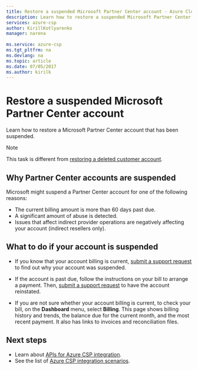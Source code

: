 ```yaml
---
title: Restore a suspended Microsoft Partner Center account - Azure Cloud Solution Provider | Microsoft Docs
description: Learn how to restore a suspended Microsoft Partner Center account for integration with Azure Cloud Solution Provider (Azure CSP).
services: azure-csp
author: KirillKotlyarenko
manager: narena
 
ms.service: azure-csp
ms.tgt_pltfrm: na
ms.devlang: na
ms.topic: article
ms.date: 07/05/2017
ms.author: kirilk
---
```


# Restore a suspended Microsoft Partner Center account

Learn how to restore a Microsoft Partner Center account that has been suspended. 

> [!NOTE]
> This task is different from [restoring a deleted customer account](../manage-customers/manage-user-accounts.md).

## Why Partner Center accounts are suspended

Microsoft might suspend a Partner Center account for one of the following reasons:

- The current billing amount is more than 60 days past due.
- A significant amount of abuse is detected.
- Issues that affect indirect provider operations are negatively affecting your account (indirect resellers only).

## What to do if your account is suspended

* If you know that your account billing is current, [submit a support request](../../support/create-azure-csp-support-request.md) to find out why your account was suspended.

* If the account is past due, follow the instructions on your bill to arrange a payment. Then, [submit a support request](../../support/create-azure-csp-support-request.md) to have the account reinstated.

* If you are not sure whether your account billing is current, to check your bill, on the **Dashboard** menu, select **Billing**. This page shows billing history and trends, the balance due for the current month, and the most recent payment. It also has  links to invoices and reconciliation files.

## Next steps
- Learn about [APIs for Azure CSP integration](../available-apis-overview.md).
- See the list of [Azure CSP integration scenarios](../integration-scenarios-list.md).
